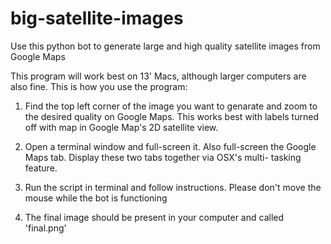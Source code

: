 # big-satellite-images
Use this python bot to generate large and high quality satellite images from Google Maps


This program will work best on 13' Macs, although larger computers are also fine. This is how you use the program:

1) Find the top left corner of the image you want to genarate and zoom to the desired quality on Google Maps. This works best with labels    turned off with map in Google Map's 2D satellite view. 

2) Open a terminal window and full-screen it. Also full-screen the Google Maps tab. Display these two tabs together via OSX's multi-          tasking feature.

3) Run the script in terminal and follow instructions. Please don't move the mouse while the bot is functioning

4) The final image should be present in your computer and called 'final.png'
